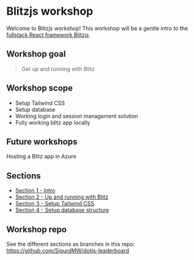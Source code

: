 # Blitzjs workshop
Welcome to Blitzjs workshop! This workshop will be a gentle intro to the [fullstack React framework Blitzjs](https://blitzjs.com/).

## Workshop goal
> Get up and running with Blitz

## Workshop scope
* Setup Tailwind CSS
* Setup database
* Working login and session management solution
* Fully working blitz app locally

## Future workshops
Hosting a Blitz app in Azure

## Sections
* [Section 1 - Intro](/sections/one)
* [Section 2 - Up and running with Blitz](/sections/two)
* [Section 3 - Setup Tailwind CSS](/sections/three)
* [Section 4 - Setup database structure](/sections/four)

## Workshop repo
See the different sections as branches in this repo: https://github.com/SigurdMW/dotjs-leaderboard
